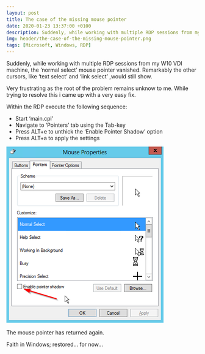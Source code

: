 ```yaml
---
layout: post
title: The case of the missing mouse pointer
date: 2020-01-23 13:37:00 +0100
description: Suddenly, while working with multiple RDP sessions from my W10 VDI machine, the ‘normal select’ mouse pointer vanished.
img: header/the-case-of-the-missing-mouse-pointer.png
tags: [Microsoft, Windows, RDP]
---
```

Suddenly, while working with multiple RDP sessions from my W10 VDI machine, the ‘normal select’ mouse pointer vanished. Remarkably the other cursors, like ‘text select’ and ‘link select’ ,would still show.

Very frustrating as the root of the problem remains unknow to me. While trying to resolve this i came up with a very easy fix.

Within the RDP execute the following sequence:

*	Start ‘main.cpl’
*	Navigate to ‘Pointers’ tab using the Tab-key
*	Press ALT+e to unthick the ‘Enable Pointer Shadow’ option
*	Press ALT+a to apply the settings

![The-case-of-the-missing-mouse-pointer_img00.png](/assets/img/The-case-of-the-missing-mouse-pointer_img00.png)

The mouse pointer has returned again.

Faith in Windows; restored... for now...

